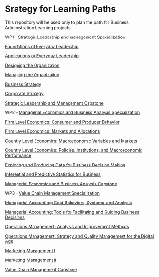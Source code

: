 # Srategy for Learning Paths
This repository will be used only to plan the path for Business Administration Learning projects 

WP1 - [Strategic Leadership and management Specialization](https://www.coursera.org/specializations/strategic-leadership)

   [Foundations of Everyday Leadership]( https://www.coursera.org/learn/everyday-leadership-foundation?specialization=strategic-leadership )
    
   [Applications of Everyday Leadership]( https://www.coursera.org/learn/everyday-leadership-application?specialization=strategic-leadership)
    
   [Designing the Organization]( https://www.coursera.org/learn/designing-organization?specialization=strategic-leadership)
    
   [Managing the Organization]( https://www.coursera.org/learn/managing-organization?specialization=strategic-leadership)
    
   [Business Strategy]( https://www.coursera.org/learn/strategy-business)
    
   [Corporate Strategy ]( https://www.coursera.org/learn/corporate-strategy)
    
   [Strategic Leadership and Management Capstone]( https://www.coursera.org/learn/strategic-leadership-capstone)
   
   WP2 - [Managerial Economics and Business Analysis Specialization](https://www.coursera.org/specializations/managerial-economics-business-analysis?)
   
   [Firm Level Economics: Consumer and Producer Behavior](https://www.coursera.org/learn/firm-level-economics?specialization=managerial-economics-business-analysis)
   
   [Firm Level Economics: Markets and Allocations](https://www.coursera.org/learn/firm-level-economics-markets?specialization=managerial-economics-business-analysis)
   
   [Country Level Economics: Macroeconomic Variables and Markets](https://www.coursera.org/learn/country-level-economics?specialization=managerial-economics-business-analysis)
   
   [Country Level Economics: Policies, Institutions, and Macroeconomic Performance](https://www.coursera.org/learn/macroeconomic-factors?specialization=managerial-economics-business-analysis)
   
   [Exploring and Producing Data for Business Decision Making](https://www.coursera.org/learn/business-data)
   
   [Inferential and Predictive Statistics for Business](https://www.coursera.org/learn/business-statistics)
   
   [Managerial Economics and Business Analysis Capstone](https://www.coursera.org/learn/managerial-economics-capstone)
    
  WP3 - [Value Chain Management Specialization](https://www.coursera.org/specializations/value-chain-management?)
   
   [Managerial Accounting: Cost Behaviors, Systems, and Analysis](https://www.coursera.org/learn/accounting-for-managers?specialization=value-chain-management)
   
   [Managerial Accounting: Tools for Facilitating and Guiding Business Decisions](https://www.coursera.org/learn/managerial-accounting-business-decisions?specialization=value-chain-management)
   
   [Operations Management: Analysis and Improvement Methods](https://www.coursera.org/learn/operations-management?specialization=value-chain-management)
   
   [Operations Management: Strategy and Quality Management for the Digital Age](https://www.coursera.org/learn/process-improvement?specialization=value-chain-management)
   
   [Marketing Management I](https://www.coursera.org/learn/marketing-management)
   
   [Marketing Management II](https://www.coursera.org/learn/marketing-management-two)
   
   [Value Chain Management Capstone](https://www.coursera.org/learn/value-chain-capstone)
   
  
